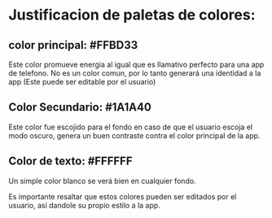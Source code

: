 # Justificacion de paletas de colores:

## color principal: #FFBD33 
Este color promueve energia al igual que es llamativo perfecto para una app de telefono.
No es un color comun, por lo tanto generará una identidad a la app (Este puede ser editable por el usuario)
## Color Secundario: #1A1A40
Este color fue escojido para el fondo en caso de que el usuario escoja el modo oscuro, genera un buen contraste contra el color principal de la app.
## Color de texto: #FFFFFF
Un simple color blanco se verá bien en cualquier fondo.

Es importante resaltar que estos colores pueden ser editados por el usuario, así dandole su propio estilo a la app.

